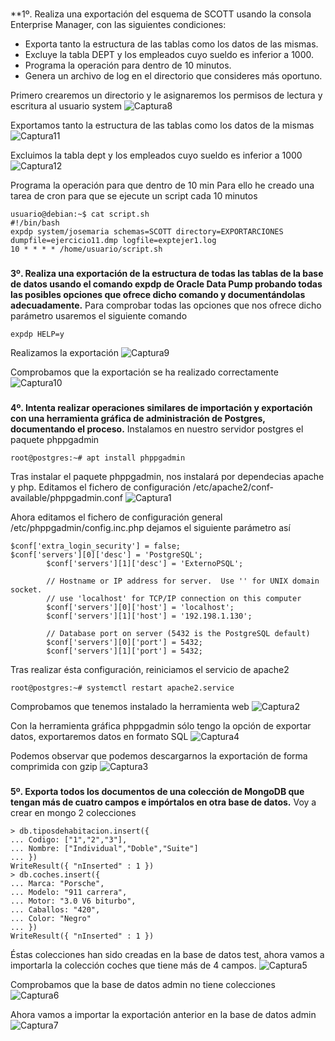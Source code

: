 ###
**1º. Realiza una exportación del esquema de SCOTT usando la consola Enterprise Manager, con las siguientes condiciones:
- Exporta tanto la estructura de las tablas como los datos de las mismas.
- Excluye la tabla DEPT y los empleados cuyo sueldo es inferior a 1000.
- Programa la operación para dentro de 10 minutos.
- Genera un archivo de log en el directorio que consideres más oportuno.
  
Primero crearemos un directorio y le asignaremos los permisos de lectura y escritura al usuario system
![Captura8](images/captura8.png)

Exportamos tanto la estructura de las tablas como los datos de la mismas
![Captura11](images/captura11.png)

Excluimos la tabla dept y los empleados cuyo sueldo es inferior a 1000 
![Captura12](images/captura12.png)

Programa la operación para que dentro de 10 min
Para ello he creado una tarea de cron para que se ejecute un script cada 10 minutos
~~~
usuario@debian:~$ cat script.sh 
#!/bin/bash
expdp system/josemaria schemas=SCOTT directory=EXPORTARCIONES dumpfile=ejercicio11.dmp logfile=exptejer1.log
10 * * * * /home/usuario/script.sh
~~~

###
**3º. Realiza una exportación de la estructura de todas las tablas de la base de datos usando el comando expdp de Oracle Data Pump probando todas las posibles opciones que ofrece dicho comando
 y documentándolas adecuadamente.**
Para comprobar todas las opciones que nos ofrece dicho parámetro usaremos el siguiente comando
~~~
expdp HELP=y
~~~

Realizamos la exportación
![Captura9](images/captura9.png)

Comprobamos que la exportación se ha realizado correctamente
![Captura10](images/captura10.png)


###
**4º. Intenta realizar operaciones similares de importación y exportación con una herramienta gráfica de administración de Postgres, 
documentando el proceso.**
Instalamos en nuestro servidor postgres el paquete phppgadmin
~~~
root@postgres:~# apt install phppgadmin
~~~

Tras instalar el paquete phppgadmin, nos instalará por dependecias apache y php. Editamos el fichero de configuración /etc/apache2/conf-available/phppgadmin.conf
![Captura1](images/captura1.png)

Ahora editamos el fichero de configuración general /etc/phppgadmin/config.inc.php dejamos el siguiente parámetro así
~~~
$conf['extra_login_security'] = false;
$conf['servers'][0]['desc'] = 'PostgreSQL';
        $conf['servers'][1]['desc'] = 'ExternoPSQL';

        // Hostname or IP address for server.  Use '' for UNIX domain socket.
        // use 'localhost' for TCP/IP connection on this computer
        $conf['servers'][0]['host'] = 'localhost';
        $conf['servers'][1]['host'] = '192.198.1.130';

        // Database port on server (5432 is the PostgreSQL default)
        $conf['servers'][0]['port'] = 5432;
        $conf['servers'][1]['port'] = 5432;
~~~

Tras realizar ésta configuración, reiniciamos el servicio de apache2
~~~
root@postgres:~# systemctl restart apache2.service 
~~~

Comprobamos que tenemos instalado la herramienta web
![Captura2](images/captura2.png)

Con la herramienta gráfica phppgadmin sólo tengo la opción de exportar datos, exportaremos datos en formato SQL
![Captura4](images/captura4.png)

Podemos observar que podemos descargarnos la exportación de forma comprimida con gzip
![Captura3](images/captura3.png)

###
**5º. Exporta todos los documentos de una colección de MongoDB que tengan más de cuatro campos e impórtalos en otra base de datos.**
Voy a crear en mongo 2 colecciones
~~~
> db.tiposdehabitacion.insert({
... Codigo: ["1","2","3"],
... Nombre: ["Individual","Doble","Suite"]
... })
WriteResult({ "nInserted" : 1 })
> db.coches.insert({
... Marca: "Porsche",
... Modelo: "911 carrera",
... Motor: "3.0 V6 biturbo",
... Caballos: "420",
... Color: "Negro"
... })
WriteResult({ "nInserted" : 1 })
~~~

Éstas colecciones han sido creadas en la base de datos test, ahora vamos a importarla la colección coches que tiene más de 4 campos.
![Captura5](images/captura5.png)

Comprobamos que la base de datos admin no tiene colecciones
![Captura6](images/captura6.png)

Ahora vamos a importar la exportación anterior en la base de datos admin
![Captura7](images/captura7.png)


